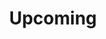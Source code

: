 ---
title: "Upcoming"
# meta title
meta_title: ""
# meta description
description: "This is meta description"

# Features
features:

  - title: "Dark Tales for Dark Nights — Carvel Lane Coffee House, Cowes — Thursday 23/10/25, 7pm [solo show]"
    image: "/images/TH_GrahamBrown_face-1200x800.jpg"
    content: ""
    bulletpoints:
      - "Sinister stories for when the nights start to draw in..."
      - "...with cake."
      - "Tickets: £5 (reservation in advance essential)"
    button:
      enable: true
      label: "Reserve Tickets via @carvellanecoffee [Instagram]"
      link: "https://www.instagram.com/carvellanecoffee/"

  - title: "Protest Days, Rebellion Nights [+ The AnyWhens] — St. Lawrence, IW — Saturday 22/11/25, 7.30pm"
    image: "/images/monty_anywhens_vf.jpg"
    content: ""
    bulletpoints:
      - "Songs and stories of the Luddites"
      - "St. Lawrence Village Hall, St. Lawrence, IW"
      - "Tickets: £8 (online or from  £8, available online (see link below) or from St Lawrence Post Office and Stores)."
 
    button:
      enable: true
      label: "Buy Tickets for St Lawrence, IW, 'Protest Tales' show — 22/11/25"
      link: "https://www.stlawrencevillagehall.uk/events/protest-days-rebellion-nights"


  - title: "Protest Days, Rebellion Nights [+ The AnyWhens] — October Books, Southampton — Thursday 04/12/25, 7.00pm"
    image: "/images/monty_anywhens_vf.jpg"
    content: ""
    bulletpoints:
      - "Songs and stories of the Luddites"
      - "October Books, Southampton"
      - "Tickets: £10"
 
    button:
      enable: true
      label: "Buy Tickets for October Books, Southampton, 'Protest Tales' show — 04/12/25"
      link: "https://octoberbooks.lemonbooking.com/events/116/details"



# save as draft
draft: false
---